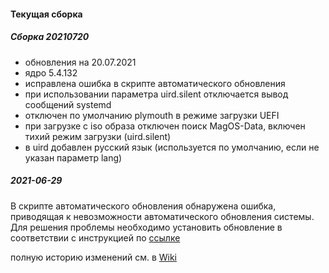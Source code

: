 #### Текущая сборка
##### Сборка 20210720

* обновления на 20.07.2021
* ядро 5.4.132
* исправлена ошибка в скрипте автоматического обновления
* при использовании параметра uird.silent отключается вывод сообщений systemd
* отключен по умолчанию plymouth в режиме загрузки UEFI
* при загрузке с iso образа отключен поиск MagOS-Data, включен тихий режим загрузки (uird.silent)
* в uird добавлен русский язык (используется по умолчанию, если не указан параметр lang)

##### 2021-06-29

В скрипте автоматического обновления обнаружена ошибка, приводящая к невозможности автоматического обновления системы. Для решения проблемы необходимо установить обновление в соответствии с инструкцией по [ссылке](https://forum.magos-linux.ru/t/sborka-20210626/175)

полную историю изменений см. в [Wiki](https://github.com/magos-linux/magos-linux/wiki/История)
